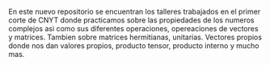 En este nuevo repositorio se encuentran los talleres trabajados en el primer corte de CNYT donde practicamos sobre las propiedades de los numeros complejos asi como sus diferentes operaciones, opereaciones de vectores y matrices. Tambien sobre matrices hermitianas, unitarias. Vectores propios donde nos dan valores propios, producto tensor, producto interno y mucho mas.
